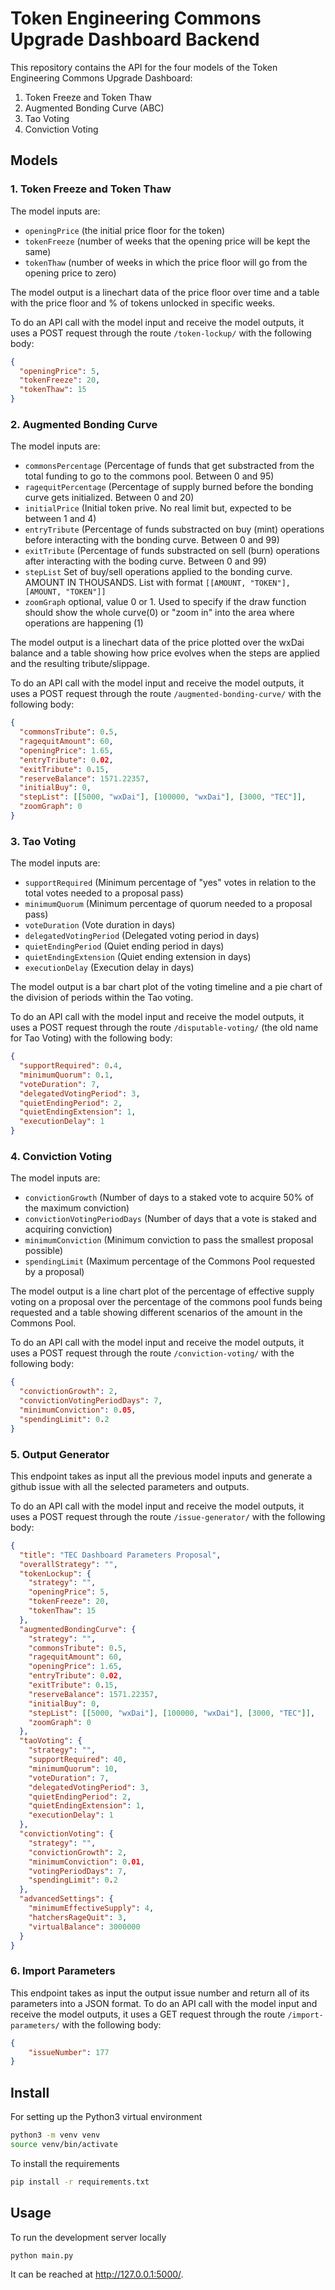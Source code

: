 # Token Engineering Commons Upgrade Dashboard Backend

This repository contains the API for the four models of the Token Engineering Commons Upgrade Dashboard:
1. Token Freeze and Token Thaw
2. Augmented Bonding Curve (ABC)
3. Tao Voting
4. Conviction Voting

## Models

### 1. Token Freeze and Token Thaw
The model inputs are:
- `openingPrice` (the initial price floor for the token)
- `tokenFreeze` (number of weeks that the opening price will be kept the same)
- `tokenThaw` (number of weeks in which the price floor will go from the opening price to zero)

The model output is a linechart data of the price floor over time and a table with the price floor and % of tokens unlocked in specific weeks.

To do an API call with the model input and receive the model outputs, it uses a POST request through the route `/token-lockup/` with the following body:
```json
{
  "openingPrice": 5,
  "tokenFreeze": 20,
  "tokenThaw": 15
}
```

### 2. Augmented Bonding Curve
The model inputs are:
- `commonsPercentage` (Percentage of funds that get substracted from the total funding to go to the commons pool. Between 0 and 95)
- `ragequitPercentage` (Percentage of supply burned before the bonding curve gets initialized. Between 0 and 20)
- `initialPrice` (Initial token prive. No real limit but, expected to be between 1 and 4)
- `entryTribute` (Percentage of funds substracted on buy (mint) operations before interacting with the bonding curve. Between 0 and 99)
- `exitTribute` (Percentage of funds substracted on sell (burn) operations after interacting with the boding curve.  Between 0 and 99)
- `stepList` Set of buy/sell operations applied to the bonding curve. AMOUNT IN THOUSANDS. List with format `[[AMOUNT, "TOKEN"],[AMOUNT, "TOKEN"]]`
- `zoomGraph` optional, value 0 or 1. Used to specify if the draw function should show the whole curve(0) or "zoom in" into the area where operations are happening (1)

The model output is a linechart data of the price plotted over the wxDai balance and a table showing how price evolves when the steps are applied and the resulting tribute/slippage.

To do an API call with the model input and receive the model outputs, it uses a POST request through the route `/augmented-bonding-curve/` with the following body:
```json
{
  "commonsTribute": 0.5,
  "ragequitAmount": 60,
  "openingPrice": 1.65,
  "entryTribute": 0.02,
  "exitTribute": 0.15,
  "reserveBalance": 1571.22357,
  "initialBuy": 0,
  "stepList": [[5000, "wxDai"], [100000, "wxDai"], [3000, "TEC"]],
  "zoomGraph": 0
}
```

### 3. Tao Voting
The model inputs are:
- `supportRequired` (Minimum percentage of "yes" votes in relation to the total votes needed to a proposal pass)
- `minimumQuorum` (Minimum percentage of quorum needed to a proposal pass)
- `voteDuration` (Vote duration in days)
- `delegatedVotingPeriod` (Delegated voting period in days)
- `quietEndingPeriod` (Quiet ending period in days)
- `quietEndingExtension` (Quiet ending extension in days)
- `executionDelay` (Execution delay in days)

The model output is a bar chart plot of the voting timeline and a pie chart of the division of periods within the Tao voting.

To do an API call with the model input and receive the model outputs, it uses a POST request through the route `/disputable-voting/` (the old name for Tao Voting) with the following body:
```json
{
  "supportRequired": 0.4,
  "minimumQuorum": 0.1,
  "voteDuration": 7,
  "delegatedVotingPeriod": 3,
  "quietEndingPeriod": 2,
  "quietEndingExtension": 1,
  "executionDelay": 1
}
```

### 4. Conviction Voting
The model inputs are:
- `convictionGrowth` (Number of days to a staked vote to acquire 50% of the maximum conviction)
- `convictionVotingPeriodDays` (Number of days that a vote is staked and acquiring conviction)
- `minimumConviction` (Minimum conviction to pass the smallest proposal possible)
- `spendingLimit` (Maximum percentage of the Commons Pool requested by a proposal)

The model output is a line chart plot of the percentage of effective supply voting on a proposal over the percentage of the commons pool funds being requested and a table showing different scenarios of the amount in the Commons Pool.

To do an API call with the model input and receive the model outputs, it uses a POST request through the route `/conviction-voting/` with the following body:
```json
{
  "convictionGrowth": 2,
  "convictionVotingPeriodDays": 7,
  "minimumConviction": 0.05,
  "spendingLimit": 0.2
}
```

### 5. Output Generator
This endpoint takes as input all the previous model inputs and generate a github issue with all the selected parameters and outputs. 

To do an API call with the model input and receive the model outputs, it uses a POST request through the route `/issue-generator/` with the following body:
```json
{
  "title": "TEC Dashboard Parameters Proposal",
  "overallStrategy": "",
  "tokenLockup": {
    "strategy": "",
    "openingPrice": 5,
    "tokenFreeze": 20,
    "tokenThaw": 15
  },
  "augmentedBondingCurve": {
    "strategy": "",
    "commonsTribute": 0.5,
    "ragequitAmount": 60,
    "openingPrice": 1.65,
    "entryTribute": 0.02,
    "exitTribute": 0.15,
    "reserveBalance": 1571.22357,
    "initialBuy": 0,
    "stepList": [[5000, "wxDai"], [100000, "wxDai"], [3000, "TEC"]],
    "zoomGraph": 0
  },
  "taoVoting": {
    "strategy": "",
    "supportRequired": 40,
    "minimumQuorum": 10,
    "voteDuration": 7,
    "delegatedVotingPeriod": 3,
    "quietEndingPeriod": 2,
    "quietEndingExtension": 1,
    "executionDelay": 1
  },
  "convictionVoting": {
    "strategy": "",
    "convictionGrowth": 2,
    "minimumConviction": 0.01,
    "votingPeriodDays": 7,
    "spendingLimit": 0.2
  },
  "advancedSettings": {
    "minimumEffectiveSupply": 4,
    "hatchersRageQuit": 3,
    "virtualBalance": 3000000
  }
}
```

### 6. Import Parameters
This endpoint takes as input the output issue number and return all of its parameters into a JSON format.
To do an API call with the model input and receive the model outputs, it uses a GET request through the route `/import-parameters/` with the following body:
```json
{
	"issueNumber": 177
}
```

## Install

For setting up the Python3 virtual environment
```bash
python3 -m venv venv
source venv/bin/activate
```

To install the requirements
```bash
pip install -r requirements.txt
```

## Usage

To run the development server locally
```bash
python main.py 
```
It can be reached at http://127.0.0.1:5000/.
